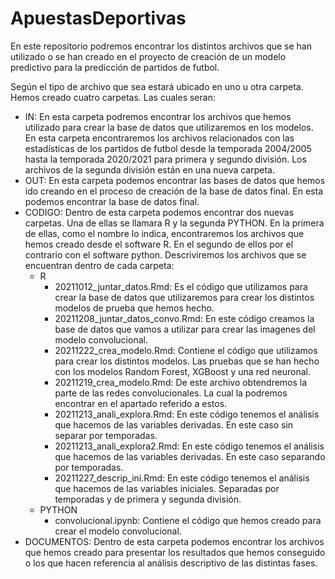# ApuestasDeportivas
En este repositorio podremos encontrar los distintos archivos que se han utilizado o se han creado en el proyecto de creación de un modelo predictivo para la predicción de partidos de futbol.

Según el tipo de archivo que sea estará ubicado en uno u otra carpeta. Hemos creado cuatro carpetas. Las cuales seran:

+ IN: En esta carpeta podremos encontrar los archivos que hemos utilizado para crear la base de datos que utilizaremos en los modelos. En esta carpeta encontraremos los archivos relacionados con las estadísticas de los partidos de futbol desde la temporada 2004/2005 hasta la temporada 2020/2021 para primera y segundo división. Los archivos de la segunda división están en una nueva carpeta.
+ OUT: En esta carpeta podemos encontrar las bases de datos que hemos ido creando en el proceso de creación de la base de datos final. En esta podemos encontrar la base de datos final.
+ CODIGO: Dentro de esta carpeta podemos encontrar dos nuevas carpetas. Una de ellas se llamara R y la segunda PYTHON. En la primera de ellas, como el nombre lo indica, encontraremos los archivos que hemos creado desde el software R. En el segundo de ellos por el contrario con el software python. Descriviremos los archivos que se encuentran dentro de cada carpeta:
  + R
    + 20211012_juntar_datos.Rmd: Es el código que utilizamos para crear la base de datos que utilizaremos para crear los distintos modelos de prueba que hemos hecho.
    + 20211208_juntar_datos_convo.Rmd: En este código creamos la base de datos que vamos a utilizar para crear las imagenes del modelo convolucional.
    + 20211222_crea_modelo.Rmd: Contiene el código que utilizamos para crear los distintos modelos. Las pruebas que se han hecho con los modelos Random Forest, XGBoost y una red neuronal.
    + 20211219_crea_modelo.Rmd: De este archivo obtendremos la parte de las redes convolucionales. La cual la podremos encontrar en el apartado referido a estos.
    + 20211213_anali_explora.Rmd: En este código tenemos el análisis que hacemos de las variables derivadas. En este caso sin separar por temporadas.
    + 20211213_anali_explora2.Rmd: En este código tenemos el análisis que hacemos de las variables derivadas. En este caso separando por temporadas.
    + 20211227_descrip_ini.Rmd: En este código tenemos el análisis que hacemos de las variables iniciales. Separadas por temporadas y de primera y segunda división.
  + PYTHON
    +  convolucional.ipynb: Contiene el código que hemos creado para crear el modelo convolucional.
+ DOCUMENTOS: Dentro de esta carpeta podemos encontrar los archivos que hemos creado para presentar los resultados que hemos conseguido o los que hacen referencia al análisis descriptivo de las distintas fases.
